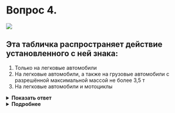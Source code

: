 # Вопрос 4.

![](https://s.drom.ru/i24227/pdd/tickets/2016/1542608496.jpg)

## Эта табличка распространяет действие установленного с ней знака:

1. Только на легковые автомобили
2. На легковые автомобили, а также на грузовые автомобили с разрешённой максимальной массой не более 3,5 т
3. На легковые автомобили и мотоциклы

<details>
<summary><b>Показать ответ</b></summary>
Правильный ответ: 2
</details>
<details>
<summary><b>Подробнее</b></summary>
Табличка 8.4.3 «Вид транспортного средства» распространяет действие знака на легковые автомобили, а также грузовые с р.м.м. до 3,5 т.
(«Дорожные знаки»)
</details>